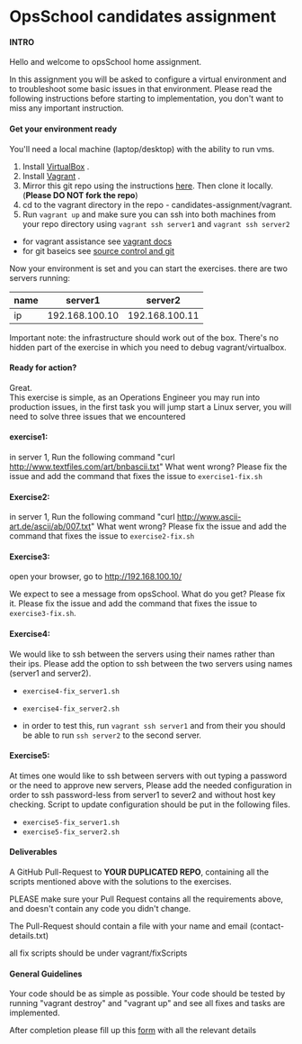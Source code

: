 # OpsSchool candidates assignment

#### INTRO
Hello and welcome to opsSchool home assignment.

In this assignment you will be asked to configure a virtual environment and to troubleshoot some basic issues in that environment.
Please read the following instructions before starting to implementation, you don't want to miss any important instruction.

#### Get your environment ready
You'll need a local machine (laptop/desktop) with the ability to run vms.

1. Install [VirtualBox](<https://www.virtualbox.org/>) .
1. Install [Vagrant](<https://www.vagrantup.com/>) .
1. Mirror this git repo using the instructions [here](https://help.github.com/articles/duplicating-a-repository). Then clone it locally. (**Please DO NOT fork the repo**)
1. cd to the vagrant directory in the repo  - candidates-assignment/vagrant.
1. Run `vagrant up` and make sure you can ssh into both machines from your repo directory using `vagrant ssh server1` and `vagrant ssh server2`

* for vagrant assistance see [vagrant docs](https://www.vagrantup.com/docs/)
* for git baseics see [source control and git](https://www.youtube.com/watch?v=0K7H1IZYBbY&list=PL5RUAh-dTK1_-j7BHEe9t9Z_TMuNUq2n6)

Now your environment is set and you can start the exercises.
there are two servers running:

name|server1|server2
----|-------|-------
ip  |192.168.100.10|192.168.100.11

Important note: the infrastructure should work out of the box. There's no hidden part of the exercise in which you need to debug vagrant/virtualbox.

#### Ready for action?

Great.  
This exercise is simple, as an Operations Engineer you may run into production issues, in the first task you will jump start a Linux server, you will need to solve three issues that we encountered
#### exercise1:
in server 1, 
Run the following command "curl http://www.textfiles.com/art/bnbascii.txt"
What went wrong?
Please fix the issue and add the command that fixes the issue to  `exercise1-fix.sh`

#### Exercise2:
in server 1, 
Run the following command "curl http://www.ascii-art.de/ascii/ab/007.txt"
What went wrong?
Please fix the issue and add the command that fixes the issue to  `exercise2-fix.sh`

#### Exercise3:
open your browser, go to http://192.168.100.10/

We expect to see a message from opsSchool.
What do you get?
Please fix it.
Please fix the issue and add the command that fixes the issue to  `exercise3-fix.sh`.


#### Exercise4:
We would like to ssh between the servers using their names rather than their ips.
Please add the option to ssh between the two servers using names (server1 and server2).

* `exercise4-fix_server1.sh`
* `exercise4-fix_server2.sh`

* in order to test this, run `vagrant ssh server1` and from their you should be able to run `ssh server2` to the second server.

#### Exercise5:
At times one would like to ssh between servers with out typing a password or the need to approve new servers,
Please add the needed configuration in order to ssh password-less from server1 to sever2 and without host key checking.
Script to update configuration should be put in the following files.

* `exercise5-fix_server1.sh`
* `exercise5-fix_server2.sh`

#### Deliverables
A GitHub Pull-Request to **YOUR DUPLICATED REPO**, containing all the scripts mentioned above with the solutions to the exercises.

PLEASE make sure your Pull Request contains all the requirements above, and doesn't contain any code you didn't change.

The Pull-Request should contain a file with your name and email (contact-details.txt) 

all fix scripts should be under vagrant/fixScripts

#### General Guidelines
Your code should be as simple as possible.
Your code should be tested by running "vagrant destroy" and "vagrant up" and see all fixes and tasks are implemented.

After completion please fill up this [form](https://goo.gl/forms/De2fMjDx57cZRl8H2) with all the relevant details

